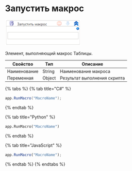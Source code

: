 # Запустить макрос

![](<../../../../.gitbook/assets/image (810).png>)

Элемент, выполняющий макрос Таблицы.

| Свойство     | Тип    | Описание                     |
| ------------ | ------ | ---------------------------- |
| Наименование | String | Наименование макроса         |
| Переменная   | Object | Результат выполнения скрипта |

{% tabs %}
{% tab title="C#" %}
```csharp
app.RunMacro("MacroName");
```
{% endtab %}

{% tab title="Python" %}
```python
app.RunMacro("MacroName")
```
{% endtab %}

{% tab title="JavaScript" %}
```javascript
app.RunMacro("MacroName");
```
{% endtab %}
{% endtabs %}

